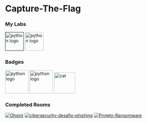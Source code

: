 # Capture-The-Flag

### My Labs
[<img src="https://www.kali.org/tools/metasploit-framework/images/metasploit-framework-logo.svg" height="60" alt="python logo"/>]()
[<img src="https://tryhackme.com/img/favicon.png" height="60" alt="python logo"/>](https://tryhackme.com/p/paulemacedo)

### Badges
[<img src="https://assets.tryhackme.com/img/badges/ohsint.svg" height="75" alt="python logo"/>](https://tryhackme.com/paulemacedo/badges/ohsint)
[<img src="https://assets.tryhackme.com/img/badges/streak7.svg" height="75" alt="python logo"/>](https://tryhackme.com/paulemacedo/badges/7-day-streak)
<img src="https://github.com/paulemacedo/paulemacedo/assets/59907505/bbdf9b47-7c06-4504-9eac-8f5a10704c09" alt="cat" height="68" >


### Completed Rooms

[![Ohsint](https://github-readme-stats.vercel.app/api/pin/?username=paulemacedo&theme=tokyonight&repo=ohsint)](https://github.com/anuraghazra/github-readme-stats)
[![cibersecurity-desafio-phishing](https://github-readme-stats.vercel.app/api/pin/?username=paulemacedo&theme=tokyonight&repo=cibersecurity-desafio-phishing)](https://github.com/anuraghazra/github-readme-stats)
[![Projeto-Ransomware](https://github-readme-stats.vercel.app/api/pin/?username=paulemacedo&theme=tokyonight&repo=Projeto-Ransomware)](https://github.com/anuraghazra/github-readme-stats)
